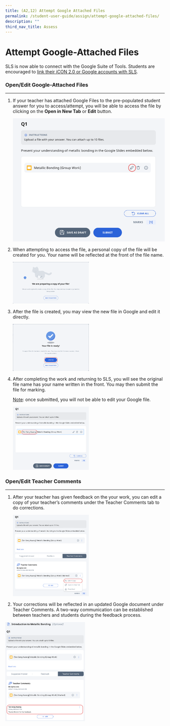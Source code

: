 ```yaml
---
title: (A2,12) Attempt Google Attached Files
permalink: /student-user-guide/assign/attempt-google-attached-files/
description: ""
third_nav_title: Assess
---
```

<h1 id="attempt-google-attached-files">Attempt Google-Attached Files</h1>

<p>SLS is now able to connect with the Google Suite of Tools. Students are encouraged to <a target="_blank" href="/student-user-guide/customise/manage-linked-account/">link their iCON 2.0 or Google accounts with SLS</a>.</p>
<h3 id="open-edit-google-attached-files">Open/Edit Google-Attached Files</h3>
<hr>
<ol>
<li><p>If your teacher has attached Google Files to the pre-populated student answer for you to access/attempt, you will be able to access the file by clicking on the <strong>Open in New Tab</strong> or <strong>Edit</strong> button. </p>
<p> <img src="/images/1Student/As-Google.png"></p>
</li>
<li><p>When attempting to access the file, a personal copy of the file will be created for you. Your name will be reflected at the front of the file name. </p>
<p>  <img style="width: 50%;" src="/images/1Student/As-Google1.png"></p>
</li>
<li><p>After the file is created, you may view the new file in Google and edit it directly. </p>
<p> <img style="width: 50%;" src="/images/1Student/As-Google2.png"></p>
</li>
<li><p>After completing the work and returning to SLS, you will see the original file name has your name written in the front. You may then submit the file for marking. </p>
	<p> <u>Note</u>: once submitted, you will not be able to edit your Google file. </p>
<p>  <img style="width: 50%;" src="/images/1Student/As-Google3.png"></p>
</li>
</ol>
<h3 id="open-edit-teacher-comments-">Open/Edit Teacher Comments</h3>
<hr>
<ol>
<li>After your teacher has given feedback on the your work, you can edit a copy of your teacher’s comments under the Teacher Comments tab to do corrections. </li>
<p> <img style="width: 50%;" src="/images/1Student/As-Google4.png"></p>
<li>Your corrections will be reflected in an updated Google document under Teacher Comments. A two-way communication can be established between teachers and students during the feedback process.</li>
</ol>
 <img style="width: 50%;" src="/images/1Student/As-Google5.png">
